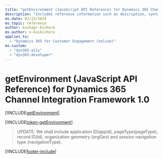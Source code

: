 ```yaml
---
title: "getEnvironment (JavaScript API Reference) for Dynamics 365 Channel Integration Framework 1.0 | MicrosoftDocs"
description: "Includes reference information such as description, syntax, and parameters for the getEnvironment method in JavaScript API Reference for Channel Integration Framework 1.0. "
ms.date: 02/13/2024
ms.topic: reference
author: kushagr-kishore
ms.author: v-kuskishore
applies_to: 
  - "Dynamics 365 for Customer Engagement (online)"
ms.custom: 
  - "dyn365-a11y"
  - "dyn365-developer"
---
```


# getEnvironment (JavaScript API Reference) for Dynamics 365 Channel Integration Framework 1.0

[!INCLUDE[getEnvironment](Includes/getEnvironment-description.md)]

[!INCLUDE[token-getEnvironment](../../../../shared/token-getEnvironment.md)]

 > UPDATE:
 > We shall include application ID(appid), pageType(pageType), record ID(id), organization geometry (orgGeo) and session navigation type (navigationType).

[!INCLUDE[footer-include](../../../../../includes/footer-banner.md)]

